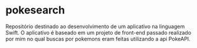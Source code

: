 # pokesearch
Repositório destinado ao desenvolvimento de um aplicativo na linguagem Swift. O aplicativo é baseado em um projeto de front-end passado realizado por mim no qual buscas por pokemons eram feitas utilizando a api PokeAPI.
